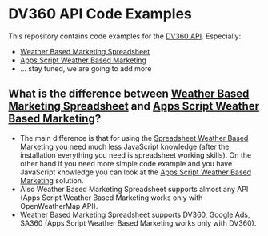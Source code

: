 # DV360 API Code Examples

This repository contains code examples for the [DV360 API](https://developers.google.com/display-video/api/reference/rest). Especially:

* [Weather Based Marketing Spreadsheet](/spreadsheet-weather-based-marketing)
* [Apps Script Weather Based Marketing](/appsscript-weather-based-marketing)
*   ... stay tuned, we are going to add more

## What is the difference between [Weather Based Marketing Spreadsheet](/spreadsheet-weather-based-marketing) and [Apps Script Weather Based Marketing](/appsscript-weather-based-marketing)?

- The main difference is that for using the [Spreadsheet Weather Based Marketing](/spreadsheet-weather-based-marketing) you need much less JavaScript knowledge (after the installation everything you need is spreadsheet working skills). On the other hand if you need more simple code example and you have JavaScript knowledge you can look at the [Apps Script Weather Based Marketing](/appsscript-weather-based-marketing) solution.
- Also Weather Based Marketing Spreadsheet supports almost any API (Apps Script Weather Based Marketing works only with OpenWeatherMap API).
- Weather Based Marketing Spreadsheet supports DV360, Google Ads, SA360 (Apps Script Weather Based Marketing works only with DV360).
